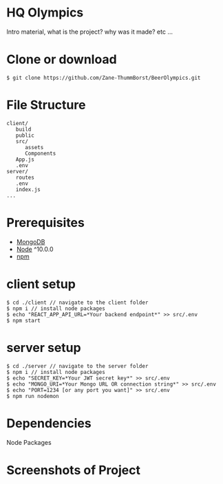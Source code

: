 # HQ Olympics
 Intro material, what is the project? why was it made? etc ...

# Clone or download
```terminal
$ git clone https://github.com/Zane-ThummBorst/BeerOlympics.git
```

# File Structure
 ```terminal
client/
    build
    public
    src/
       assets
       Components
    App.js
    .env
server/
    routes
    .env
    index.js
...
```

# Prerequisites
- [MongoDB](https://gist.github.com/nrollr/9f523ae17ecdbb50311980503409aeb3)
- [Node](https://nodejs.org/en/download/) ^10.0.0
- [npm](https://nodejs.org/en/download/package-manager/)

# client setup
 ```terminal
 $ cd ./client // navigate to the client folder
 $ npm i // install node packages
 $ echo "REACT_APP_API_URL=*Your backend endpoint*" >> src/.env
 $ npm start
 ```

# server setup
 ```terminal
 $ cd ./server // navigate to the server folder
 $ npm i // install node packages
 $ echo "SECRET_KEY=*Your JWT secret key*" >> src/.env
 $ echo "MONGO_URI=*Your Mongo URL OR connection string*" >> src/.env
 $ echo "PORT=1234 [or any port you want]" >> src/.env
 $ npm run nodemon
 ```

# Dependencies
 Node Packages

# Screenshots of Project

 
